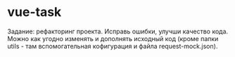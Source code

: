 # vue-task

Задание: рефакторинг проекта. Исправь ошибки, улучши качество кода. Можно как угодно изменять и дополнять исходный код (кроме папки utils - там вспомогательная кофигурация и файла request-mock.json).